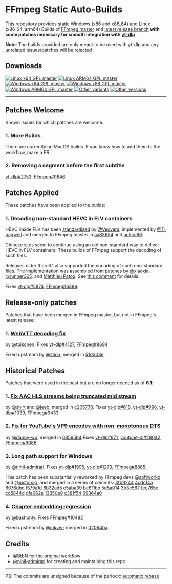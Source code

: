 # FFmpeg Static Auto-Builds


This repository provides static Windows (x86 and x86_64) and Linux (x86_64, arm64) Builds of [FFmpeg master](https://github.com/FFmpeg/FFmpeg) and [latest release branch](https://github.com/FFmpeg/FFmpeg/tree/release/6.1) **with some patches necessary for smooth integration with [yt-dlp](https://github.com/yt-dlp/yt-dlp)**

**Note**: The builds provided are only meant to be used with yt-dlp and any unrelated issues/patches will be rejected


## Downloads

[![Linux x64 GPL master](https://img.shields.io/badge/-Linux_x64-crimson.svg?style=for-the-badge&logo=linux)](https://github.com/yt-dlp/FFmpeg-Builds/releases/download/latest/ffmpeg-master-latest-linux64-gpl.tar.xz "Linux x64 GPL master")
[![Linux ARM64 GPL master](https://img.shields.io/badge/-Linux_ARM64-orangered.svg?style=for-the-badge&logo=linux)](https://github.com/yt-dlp/FFmpeg-Builds/releases/download/latest/ffmpeg-master-latest-linuxarm64-gpl.tar.xz "Linux ARM64 GPL master")
[![Windows x64 GPL master](https://img.shields.io/badge/-Windows_x64-blue.svg?style=for-the-badge&logo=windows)](https://github.com/yt-dlp/FFmpeg-Builds/releases/download/latest/ffmpeg-master-latest-win64-gpl.zip "Windows x64 GPL master")
[![Windows x86 GPL master](https://img.shields.io/badge/-Windows_x86-9cf.svg?style=for-the-badge&logo=windows)](https://github.com/yt-dlp/FFmpeg-Builds/releases/download/latest/ffmpeg-master-latest-win32-gpl.zip "Windows x86 GPL master")
[![Windows ARM64 GPL master](https://img.shields.io/badge/-Windows_arm64-lightblue.svg?style=for-the-badge&logo=windows)](https://github.com/yt-dlp/FFmpeg-Builds/releases/download/latest/ffmpeg-master-latest-winarm64-gpl.zip "Windows ARM64 GPL master")
[![Other variants](https://img.shields.io/badge/-Other-grey.svg?style=for-the-badge)](https://github.com/yt-dlp/FFmpeg-Builds/wiki/Latest "All variants")
[![Other versions](https://img.shields.io/badge/-Old_Versions-lightgrey.svg?style=for-the-badge)](https://github.com/yt-dlp/FFmpeg-Builds/releases "All releases")

---




## Patches Welcome
Known issues for which patches are welcome:

### 1. More Builds

There are currently no MacOS builds. If you know how to add them to the workflow, make a PR

### 2. Removing a segment before the first subtitle

[yt-dlp#2753](https://github.com/yt-dlp/yt-dlp/issues/2753), [FFmpeg#9646](https://trac.ffmpeg.org/ticket/9646)



## Patches Applied
These patches have been applied to the builds:

### 1. Decoding non-standard HEVC in FLV containers

HEVC inside FLV has been [standardized](https://github.com/veovera/enhanced-rtmp/blob/8c51d437e20a9199d92f24d9950b1216e07f065f/enhanced-rtmp.pdf) by [@Veovera](https://github.com/veovera), implemented by [@T-bagwell](https://github.com/T-bagwell) and merged to FFmpeg master in [aa83654](https://github.com/FFmpeg/FFmpeg/commit/aa83654d940e7599ee641fc5d0fcd10e7decf277) and [ac5cc66](https://github.com/FFmpeg/FFmpeg/commit/ac5cc66f9e4408c45c303f6bf482ff04d7cb355e).

Chinese sites seem to continue using an old non-standard way to deliver HEVC in FLV containers. These builds of FFmpeg support the decoding of such files.

Releases older than 6.1 also supported the encoding of such non-standard files. The implementation was assembled from patches by [@xiaoxial](https://github.com/VCDP/CDN/blob/master/FFmpeg_patches/0001-Add-SVT-HEVC-FLV-support-on-FFmpeg.patch), [@runner365](https://github.com/runner365/ffmpeg_rtmp_h265/blob/5.1/flvenc.c), and [Matthieu Patou](https://patchwork.ffmpeg.org/project/ffmpeg/patch/20210701141528.776-1-jamrial@gmail.com/).
See [this comment](https://github.com/yt-dlp/yt-dlp/pull/5823#issuecomment-1366868753) for details.

Fixes [yt-dlp#5874](https://github.com/yt-dlp/yt-dlp/issues/5874), [FFmpeg#6389](https://trac.ffmpeg.org/ticket/6389).



## Release-only patches
Patches that have been merged in FFmpeg master, but not in FFmpeg's latest release:

### 1. [WebVTT decoding fix](https://ffmpeg.org/pipermail/ffmpeg-devel/2022-May/296353.html)

by [@tpikonen](https://github.com/tpikonen).
Fixes [yt-dlp#4127](https://github.com/yt-dlp/yt-dlp/issues/4127), [FFmpeg#8684](https://trac.ffmpeg.org/ticket/8684)

Fixed upstream by [@ztion](https://github.com/ztion); merged in [51d303e](https://github.com/FFmpeg/FFmpeg/commit/51d303e20cbb0874172f50b5172c515a973587d4).


## Historical Patches
Patches that were used in the past but are no longer needed as of **6.1**:

### 1. [Fix AAC HLS streams being truncated mid stream](https://patchwork.ffmpeg.org/project/ffmpeg/patch/20210927213133.28258-1-jeebjp@gmail.com)

by [@shirt](https://github.com/shirt-dev) and [@jeeb](https://github.com/jeeb), merged in [c205778](https://github.com/FFmpeg/FFmpeg/commit/c20577806f0a161c6867e72f884d020a253de10a).
Fixes [yt-dlp#618](https://github.com/yt-dlp/yt-dlp/issues/618), [yt-dlp#998](https://github.com/yt-dlp/yt-dlp/issues/998), [yt-dlp#1039](https://github.com/yt-dlp/yt-dlp/issues/1039), [FFmpeg#9433](https://trac.ffmpeg.org/ticket/9433)

### 2. [Fix for YouTube's VP9 encodes with non-monotonous DTS](https://ffmpeg.org/pipermail/ffmpeg-devel/2021-May/280189.html)

by [@danny-wu](https://github.com/danny-wu), merged in [68595b4](https://github.com/FFmpeg/FFmpeg/commit/68595b46cb374658432fff998e82e5ff434557ac)
Fixes [yt-dlp#871](https://github.com/yt-dlp/yt-dlp/issues/871), [youtube-dl#28042](https://github.com/ytdl-org/youtube-dl/issues/28042), [FFmpeg#9086](https://trac.ffmpeg.org/ticket/9086)

### 3. Long path support for Windows

by [@nihil-admirari](https://github.com/nihil-admirari).
Fixes [yt-dlp#1995](https://github.com/yt-dlp/yt-dlp/issues/1995),
[yt-dlp#1273](https://github.com/yt-dlp/yt-dlp/issues/1273),
[FFmpeg#8885](https://trac.ffmpeg.org/ticket/8885).

This patch has been substantially reworked by FFmpeg devs
[@softworkz](https://github.com/softworkz) and
[@mstorsjo](https://github.com/mstorsjo),
and merged in a series of commits:
[3fb9244](https://github.com/FFmpeg/FFmpeg/commit/3fb924464244bc317a5d19ab25625ae35abde512)
[4cdc14a](https://github.com/FFmpeg/FFmpeg/commit/4cdc14aa955805931b918d30d9c7349ab924dd52)
[6076dbc](https://github.com/FFmpeg/FFmpeg/commit/6076dbcb55d0c9b6693d1acad12a63f7268301aa)
[f579a1d](https://github.com/FFmpeg/FFmpeg/commit/f579a1d08b269b6dfc89596af20582c01950adb2)
[6b32ad5](https://github.com/FFmpeg/FFmpeg/commit/6b32ad59c8fe16fc792ca5a468b95ce5232ff6d1)
[c5aba39](https://github.com/FFmpeg/FFmpeg/commit/c5aba39a041fdaac267fc8c6a2ef745a94a2b0da)
[bc8f1bb](https://github.com/FFmpeg/FFmpeg/commit/bc8f1bbe233b435dc474df272dac0b5b6d0ef536)
[5d5a014](https://github.com/FFmpeg/FFmpeg/commit/5d5a01419928d0c00bae54f730eede150cd5b268)
[3b3c567](https://github.com/FFmpeg/FFmpeg/commit/3b3c567ad3d45a3f5d90668a1dd32f11b89fc4b5)
[fee765c](https://github.com/FFmpeg/FFmpeg/commit/fee765c2078ba03e346e311c86a447a116fe8c5f)
[cc5844d](https://github.com/FFmpeg/FFmpeg/commit/cc5844da988fb7ca1051775a3dac43de77bf3881)
[dfa062e](https://github.com/FFmpeg/FFmpeg/commit/dfa062ed3cae1d7ae3fdc52c7adda09cfc2e29b9)
[13350e8](https://github.com/FFmpeg/FFmpeg/commit/13350e81fd43cbd1aa3bbb7ed567e7dc7dd2b7f5)
[c381f54](https://github.com/FFmpeg/FFmpeg/commit/c381f5412fe810bd8118123aed9bd4f76b75b59d)
[69364a0](https://github.com/FFmpeg/FFmpeg/commit/69364a06c65d3437e8158cdffd98c2f6d1b84dd2)

### 4. [Chapter embedding regression](https://ffmpeg.org/pipermail/ffmpeg-devel/2023-October/316365.html)

by [@bashonly](https://github.com/bashonly).
Fixes [FFmpeg#10482](https://trac.ffmpeg.org/ticket/10482)

Fixed upstream by [@mkver](https://github.com/mkver); merged in [02064ba](https://github.com/FFmpeg/FFmpeg/commit/02064ba3a37754183cf7e7a4c1ffd3cdf971b5dc).



## Credits

* [@BtbN](https://github.com/BtbN) for the [original workflow](https://github.com/BtbN/FFmpeg-Builds)
* [@nihil-admirari](https://github.com/nihil-admirari) for creating and maintaining this repo

---

PS: The commits are unsigned because of the periodic [automatic rebase](https://github.com/yt-dlp/FFmpeg-Builds/actions/workflows/rebase-on-upstream.yml)
